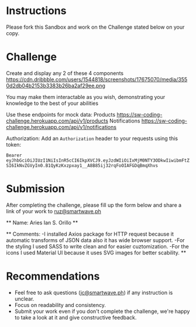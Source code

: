 # Instructions

Please fork this Sandbox and work on the Challenge stated below on your copy.

# Challenge

Create and display any 2 of these 4 components
https://cdn.dribbble.com/users/1544818/screenshots/17675070/media/3550d2db04b2153b3383b26ba2af29ee.png

You may make them interactable as you wish, demonstrating your knowledge to the best of your abilities

Use these endpoints for mock data:
Products
https://sw-coding-challenge.herokuapp.com/api/v1/products
Notifications
https://sw-coding-challenge.herokuapp.com/api/v1/notifications

Authorization:
Add an `Authorization` header to your requests using this token:

`Bearer eyJhbGciOiJIUzI1NiIsInR5cCI6IkpXVCJ9.eyJzdWIiOiIxMjM0NTY3ODkwIiwibmFtZSI6IkNvZGVyIn0.B1QyKzKxzpxay1__A8B85ij32rqFoOIAFGDqBmqXhvs`

# Submission

After completing the challenge, please fill up the form below and share a link of your work to ruz@smartwave.ph

** Name: Aries Ian S. Orillo **

** Comments:
-I installed Axios package for HTTP request because it automatic transforms of JSON data also it has wide browser support.
-For the styling I used SASS to write clean and for easier cuztomization.
-For the icons I used Material UI because it uses SVG images for better scability.
**

# Recommendations

- Feel free to ask questions (jc@smartwave.ph) if any instruction is unclear.
- Focus on readability and consistency.
- Submit your work even if you don't complete the challenge, we're happy to take a look at it and give constructive feedback.
